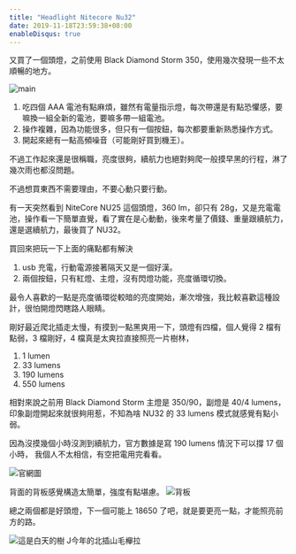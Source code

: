 ```yaml
---
title: "Headlight Nitecore Nu32"
date: 2019-11-18T23:59:38+08:00
enableDisqus: true
---
```


又買了一個頭燈，之前使用 Black Diamond Storm 350，使用幾次發現一些不太順暢的地方。

![main](https://i.imgur.com/OGvIcB8.jpg)

<!--more-->

1. 吃四個 AAA 電池有點麻煩，雖然有電量指示燈，每次帶還是有點恐懼感，要嘛換一組全新的電池，要嘛多帶一組電池。
2. 操作複雜，因為功能很多，但只有一個按鈕，每次都要重新熟悉操作方式。
3. 開起來總有一點高頻噪音（可能剛好買到機王）。

不過工作起來還是很稱職，亮度很夠，續航力也絕對夠爬一般摸早黑的行程，淋了幾次雨也都沒問題。

不過想買東西不需要理由，不要心動只要行動。

有一天突然看到 NiteCore NU25 這個頭燈，360 lm，卻只有 28g，又是充電電池，操作看一下簡單直覺，看了實在是心動動，後來考量了價錢、重量跟續航力，還是選續航力，最後買了 NU32。

買回來把玩一下上面的痛點都有解決

1. usb 充電，行動電源接著隔天又是一個好漢。
2. 兩個按鈕，只有紅燈、主燈，沒有閃燈功能，亮度循環切換。

最令人喜歡的一點是亮度循環從較暗的亮度開始，漸次增強，我比較喜歡這種設計，很怕開燈閃瞎路人眼睛。

剛好最近爬北插走太慢，有摸到一點黑爽用一下，頭燈有四檔，個人覺得 2 檔有點弱，3 檔剛好，4 檔真是太爽拉直接照亮一片樹林，

1. 1 lumen
2. 33 lumens
3. 190 lumens
4. 550 lumens

相對來說之前用 Black Diamond Storm 主燈是 350/90，副燈是 40/4 lumens，印象副燈開起來就很夠用惹，不知為啥 NU32 的 33 lumens 模式就感覺有點小弱。

因為沒摸幾個小時沒測到續航力，官方數據是寫 190 lumens 情況下可以撐 17 個小時，
我個人不太相信，有空把電用完看看。

![官網圖](https://i.imgur.com/5GdMqGx.jpg)

背面的背板感覺構造太簡單，強度有點堪慮。
![背板](https://i.imgur.com/bdOvctZ.jpg)

總之兩個都是好頭燈，下一個可能上 18650 了吧，就是要更亮一點，才能照亮前方的路。

![這是白天的樹](https://i.imgur.com/07jScx8.jpg)
J今年的北插山毛櫸拉
